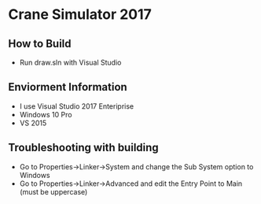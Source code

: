 # Crane Simulator 2017

## How to Build
* Run draw.sln with Visual Studio


## Enviorment Information
* I use Visual Studio 2017 Enteriprise
* Windows 10 Pro
* VS 2015


## Troubleshooting with building
* Go to Properties->Linker->System and change the Sub System option to Windows
* Go to Properties->Linker->Advanced and edit the Entry Point to Main (must be uppercase)
